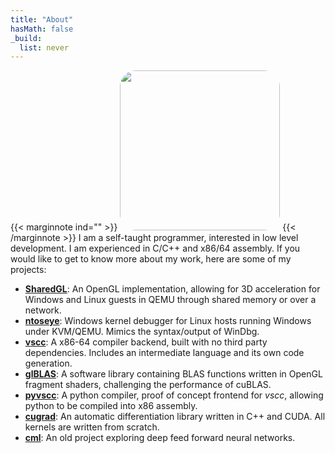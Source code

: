 ```yaml
---
title: "About"
hasMath: false
_build:
  list: never
---
```


{{< marginnote ind="" >}} <img src="https://avatars.githubusercontent.com/u/38770072?v=4" onload="applyThemeToImage('pfp');" id="pfp" style="object-fit: cover; border-radius: 10%; width: 256px;" /> {{< /marginnote >}}
I am a self-taught programmer, interested in low level development. I am experienced in C/C++ and x86/64 assembly. If you would like to get to know more about my work, here are some of my projects:
- [**SharedGL**](https://github.com/dmaivel/sharedgl): An OpenGL implementation, allowing for 3D acceleration for Windows and Linux guests in QEMU through shared memory or over a network.
- [**ntoseye**](https://github.com/dmaivel/ntoseye): Windows kernel debugger for Linux hosts running Windows under KVM/QEMU. Mimics the syntax/output of WinDbg.
- [**vscc**](https://github.com/dmaivel/vscc): A x86-64 compiler backend, built with no third party dependencies. Includes an intermediate language and its own code generation.
- [**glBLAS**](https://github.com/dmaivel/glBLAS): A software library containing BLAS functions written in OpenGL fragment shaders, challenging the performance of cuBLAS.
- [**pyvscc**](https://github.com/dmaivel/pyvscc): A python compiler, proof of concept frontend for *vscc*, allowing python to be compiled into x86 assembly.
- [**cugrad**](https://github.com/dmaivel/cugrad): An automatic differentiation library written in C++ and CUDA. All kernels are written from scratch.
- [**cml**](https://github.com/dmaivel/cml): An old project exploring deep feed forward neural networks.